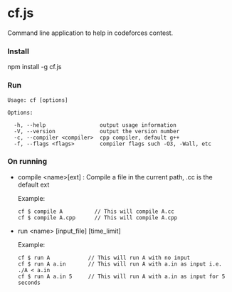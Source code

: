 cf.js
=====

Command line application to help in codeforces contest.


### Install

  npm install -g cf.js


### Run

    Usage: cf [options]
  
    Options:
  
      -h, --help                 output usage information
      -V, --version              output the version number
      -c, --compiler <compiler>  cpp compiler, default g++
      -f, --flags <flags>        compiler flags such -O3, -Wall, etc



### On running 

- compile \<name\>[ext] : Compile a file in the current path, .cc is the default ext 

  Example:

      cf $ compile A          // This will compile A.cc
      cf $ compile A.cpp      // This will compile A.cpp


- run \<name\> [input_file] [time\_limit]

  Example:
  
      cf $ run A            // This will run A with no input
      cf $ run A a.in       // This will run A with a.in as input i.e. ./A < a.in
      cf $ run A a.in 5     // This will run A with a.in as input for 5 seconds
